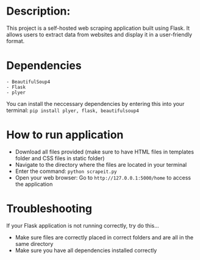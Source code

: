 
# Description:

This project is a self-hosted web scraping application built using Flask. It allows users to extract data from websites and display it in a user-friendly format.

# Dependencies
```
- BeautifulSoup4
- Flask
- plyer
```
You can install the neccessary dependencies by entering this into your terminal: ```pip install plyer, flask, beautifulsoup4```
# How to run application
- Download all files provided (make sure to have HTML files in templates folder and CSS files in static folder)
- Navigate to the directory where the files are located in your terminal
- Enter the command: ```python scrapeit.py```
- Open your web browser: Go to ```http://127.0.0.1:5000/home``` to access the application

# Troubleshooting
If your Flask application is not running correctly, try do this...
- Make sure files are correctly placed in correct folders and are all in the same directory
- Make sure you have all dependencies installed correctly
